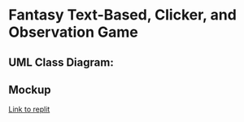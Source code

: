 #  Fantasy Text-Based, Clicker, and Observation Game 
## UML Class Diagram:
## Mockup
[Link to replit](https://replit.com/@9652160/RPG-Fantasy-DandD-Based-Game)
